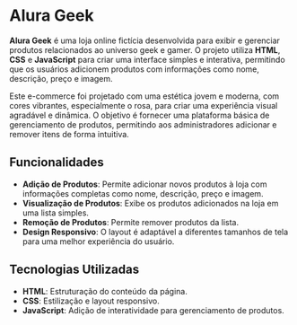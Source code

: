 # Alura Geek

**Alura Geek** é uma loja online fictícia desenvolvida para exibir e gerenciar produtos relacionados ao universo geek e gamer. O projeto utiliza **HTML**, **CSS** e **JavaScript** para criar uma interface simples e interativa, permitindo que os usuários adicionem produtos com informações como nome, descrição, preço e imagem.

Este e-commerce foi projetado com uma estética jovem e moderna, com cores vibrantes, especialmente o rosa, para criar uma experiência visual agradável e dinâmica. O objetivo é fornecer uma plataforma básica de gerenciamento de produtos, permitindo aos administradores adicionar e remover itens de forma intuitiva.

## Funcionalidades

- **Adição de Produtos**: Permite adicionar novos produtos à loja com informações completas como nome, descrição, preço e imagem.
- **Visualização de Produtos**: Exibe os produtos adicionados na loja em uma lista simples.
- **Remoção de Produtos**: Permite remover produtos da lista.
- **Design Responsivo**: O layout é adaptável a diferentes tamanhos de tela para uma melhor experiência do usuário.

## Tecnologias Utilizadas

- **HTML**: Estruturação do conteúdo da página.
- **CSS**: Estilização e layout responsivo.
- **JavaScript**: Adição de interatividade para gerenciamento de produtos.


